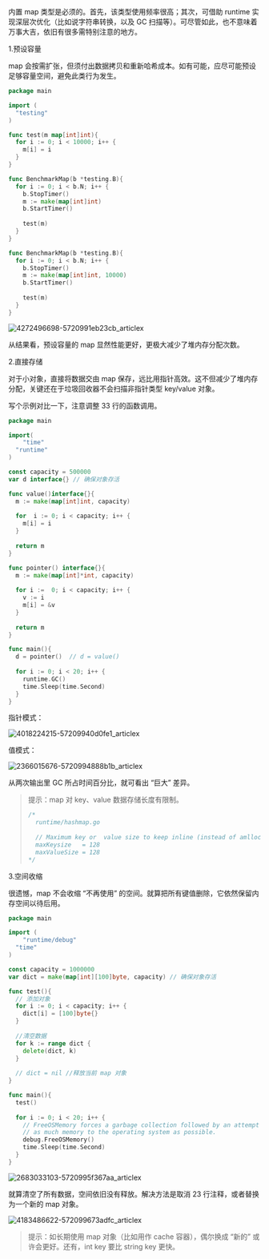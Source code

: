 内置 map 类型是必须的。首先，该类型使用频率很高；其次，可借助 runtime 实现深层次优化（比如说字符串转换，以及 GC 扫描等）。可尽管如此，也不意味着万事大吉，依旧有很多需特别注意的地方。

1.预设容量

map 会按需扩张，但须付出数据拷贝和重新哈希成本。如有可能，应尽可能预设足够容量空间，避免此类行为发生。

```go
package main

import (
  "testing"
)

func test(m map[int]int){
  for i := 0; i < 10000; i++ {
    m[i] = i
  }
}

func BenchmarkMap(b *testing.B){
  for i := 0; i < b.N; i++ {
    b.StopTimer()
    m := make(map[int]int)
    b.StartTimer()
    
    test(m)
  }
}

func BenchmarkMap(b *testing.B){
  for i := 0; i < b.N; i++ {
    b.StopTimer()
    m := make(map[int]int, 10000)
    b.StartTimer()
    
    test(m)
  }
}
```

![4272496698-5720991eb23cb_articlex](../../images/4272496698-5720991eb23cb_articlex.jpeg)

从结果看，预设容量的 map 显然性能更好，更极大减少了堆内存分配次数。

2.直接存储

对于小对象，直接将数据交由 map 保存，远比用指针高效。这不但减少了堆内存分配，关键还在于垃圾回收器不会扫描非指针类型 key/value 对象。

写个示例对比一下，注意调整 33 行的函数调用。

```go
package main

import(
	"time"
  "runtime"
)

const capacity = 500000
var d interface{} // 确保对象存活

func value()interface{}{
  m := make(map[int]int, capacity)
  
  for  i := 0; i < capacity; i++ {
    m[i] = i
  }
  
  return m
}

func pointer() interface{}{
  m := make(map[int]*int, capacity)
  
  for i :=  0; i < capacity; i++ {
    v := i
    m[i] = &v
  }
  
  return m
}

func main(){
  d = pointer()  // d = value()
  
  for i := 0; i < 20; i++ {
    runtime.GC()
    time.Sleep(time.Second)
  }
}
```

指针模式：

![4018224215-57209940d0fe1_articlex](../../images/4018224215-57209940d0fe1_articlex.jpeg)

值模式：

![2366015676-5720994888b1b_articlex](../../images/2366015676-5720994888b1b_articlex.jpeg)


从两次输出里 GC 所占时间百分比，就可看出 “巨大” 差异。

> 提示：map 对 key、value 数据存储长度有限制。
>
> ```go
> /*
> 	runtime/hashmap.go
> 	
> 	// Maximum key or  value size to keep inline (instead of amllocing per element).
> 	maxKeysize   = 128
> 	maxValueSize = 128
> */
> ```
>
> 


3.空间收缩

很遗憾，map 不会收缩 “不再使用” 的空间。就算把所有键值删除，它依然保留内存空间以待后用。

```go
package main

import (
	"runtime/debug"
  "time"
)

const capacity = 1000000
var dict = make(map[int][100]byte, capacity) // 确保对象存活

func test(){
  // 添加对象
  for i := 0; i < capacity; i++ {
    dict[i] = [100]byte{}
  }
  
  //清空数据
  for k := range dict {
    delete(dict, k)
  }
  
  // dict = nil //释放当前 map 对象
}

func main(){
  test()
  
  for i := 0; i < 20; i++ {
    // FreeOSMemory forces a garbage collection followed by an attempt to return 
    // as much memory to the operating system as possible.
    debug.FreeOSMemory()
    time.Sleep(time.Second)
  }
}
```

![2683033103-5720995f367aa_articlex](../../images/2683033103-5720995f367aa_articlex.jpeg)

就算清空了所有数据，空间依旧没有释放。解决方法是取消 23 行注释，或者替换为一个新的 map 对象。

![4183486622-572099673adfc_articlex](../../images/4183486622-572099673adfc_articlex.jpeg)

>  提示：如长期使用 map 对象（比如用作 cache 容器），偶尔换成 “新的” 或许会更好。还有，int key 要比 string key 更快。